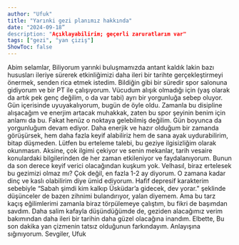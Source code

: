 ```yaml
---
author: "Ufuk"
title: "Yarınki gezi planımız hakkında"
date: "2024-09-18”
description: "Açıklayabilirim; geçerli zaruratlarım var"
tags: ["gezi", "yan çiziş"] 
ShowToc: false
---
```


Abim selamlar,
Biliyorum yarınki buluşmamızda antant kaldık lakin bazı hususları ileriye sürerek etkinliğimizi daha ileri bir tarihte gerçekleştirmeyi önermek, senden rica etmek istedim. 
Bildiğin gibi bir süredir spor salonuna gidiyorum ve bir PT ile çalışıyorum. Vücudum alışık olmadığı için (yaş olarak da artık pek genç değilim, o da var tabi) ayrı bir yorgunluğa sebep oluyor. Gün içerisinde uyuyakalıyorum, bugün de öyle oldu. Zamanla bu disipline alışacağım ve enerjim artacak muhakkak, zaten bu spor şeyinin benim için anlamı da bu. Fakat henüz o noktaya gelebilmiş değilim. Gün boyunca da yorgunluğum devam ediyor.
Daha enerjik ve hazır olduğum bir zamanda görüşürsek, hem daha fazla keyif alabiliriz hem de sana ayak uydurabilirim, bitap düşmeden. Lütfen bu erteleme talebi, bu geziye ilgisizliğim olarak okunmasın. Aksine, çok ilgimi çekiyor ve senin mekanlar, tarih vesaire konulardaki bilgilerinden de her zaman etkileniyor ve faydalanıyorum. Bunun da son derece keyif verici olacağından kuşkum yok.
Velhasıl, biraz ertelesek bu gezimizi olmaz mı? Çok değil, en fazla 1-2 ay diyorum. O zamana kadar dinç ve kaslı olabilirim diye ümid ediyorum.
Hafif depresif karakterim sebebiyle “Sabah şimdi kim kalkıp Üsküdar’a gidecek, dev yorar.” şeklinde düşünceler de bazen zihnimi bulandırıyor, yalan diyemem. Ama bu tarz kaçış eğilimlerimi zamanla biraz törpülemeye çalıştım, bu fikri de başımdan savdım. Daha salim kafayla düşündüğümde de, geziden alacağımız verim bakımından daha ileri bir tarihin daha güzel olacağına inandım.
Elbette, Bu son dakika yan çizmenin tatsız olduğunun farkındayım. Anlayışına sığınıyorum.
Sevgiler,
Ufuk


